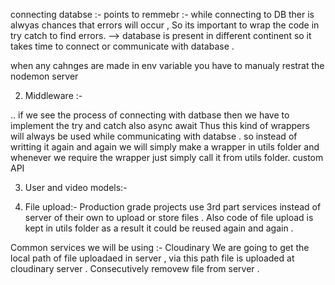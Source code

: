 connecting databse :-
points to remmebr :-
while connecting to DB ther is alwyas chances that errors will occur , So its important to wrap the code in try catch to find errors.
--> database is present in different continent so it takes time to connect or communicate with database .

when any cahnges are made in env variable you have to manualy restrat the nodemon server 


2. Middleware :- 

 .. if we see the process of connecting with datbase then we have to implement the try and catch also async await
 Thus this kind of wrappers will always be used while communicating with databse . so instead of writting it again and again we will simply make a wrapper in utils folder and whenever we require the wrapper just simply call it from utils folder. 
 custom API


3. User and video models:-

4.  File upload:-
Production grade projects use 3rd part services instead of server of their own to upload or store files . Also code of file upload is kept in utils folder as a result it could be reused again and again . 

Common services we will be using :- Cloudinary 
We are going to get the local path of file uploadaed in server , via this path file is uploaded at cloudinary server . Consecutively removew file from server . 